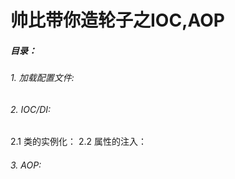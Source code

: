 # 帅比带你造轮子之IOC,AOP

##### 目录：
###### 1. 加载配置文件:
###### 2. IOC/DI:
2.1 类的实例化：
2.2 属性的注入：
###### 3. AOP:

